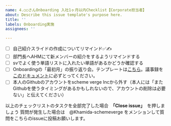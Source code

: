 ```yaml
---
name: 4.○○さんOnboarding 入社1ヶ月以内Checklist【Corporate担当者】
about: Describe this issue template's purpose here.
title: ''
labels: Onboarding実施
assignees: ''

---
```


- [ ] 自己紹介スライドの作成についてリマインド✅✍
- [ ] 部門長へAHMにて新メンバーの紹介をするようリマインドする
- [ ] svでよく使う単語リストに入れたい単語があるかどうか確認する
- [ ] Onboardingの「最初月」の振り返り会。テンプレートは[こちら](https://docs.google.com/document/d/1ALkO15KXlZhBTjQqCYWj5f0yJQXAI3qxSWURjg66Shs/edit?usp=sharing)。議事録を[このドキュメント](https://docs.google.com/document/d/1szFgAPeslTm42NL-qVw3rjbWVUWaCixshMnvYa-1RTI/edit?usp=sharing)に必ずとってください。
- [ ] 本人のGithubのアカウントをscheme verge Incから外す（本人には「またGithubを使うタイミングがあるかもしれないので、アカウントの削除は必要ない」と伝えてください）

以上のチェックリストのタスクを全部完了した場合　**「Close issue」**　を押しましょう
質問が発生した場合は　@Khamida-schemeverge をメンションして質問をこちらのissueに投稿お願いします。
